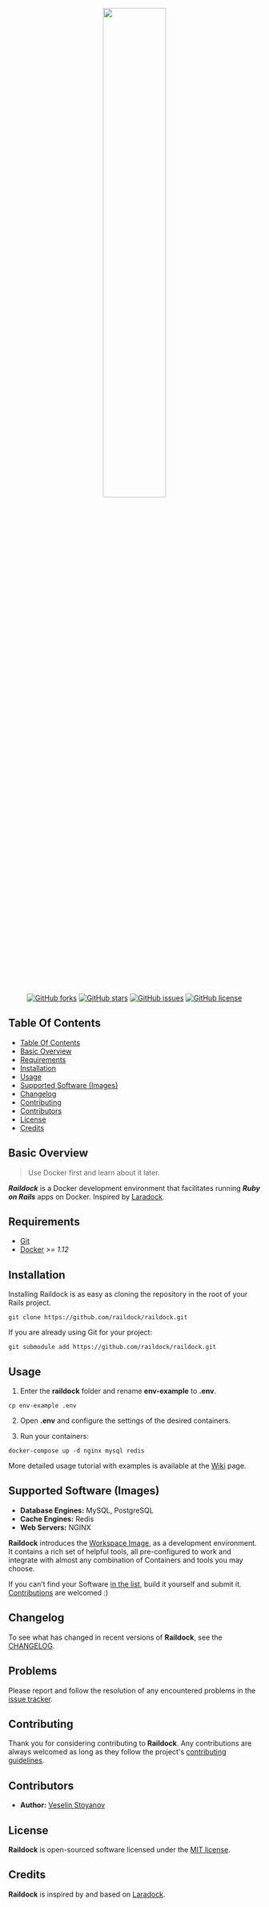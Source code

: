 <p align="center"><img width=50% src="https://user-images.githubusercontent.com/5436204/28038450-9c866638-65c7-11e7-9aee-f5277177404b.png"></p>

<p align="center">
<a href="https://github.com/raildock/raildock/network"><img src="https://img.shields.io/github/forks/raildock/raildock.svg" alt="GitHub forks"></a>
<a href="https://github.com/raildock/raildock/stargazers"><img src="https://img.shields.io/github/stars/raildock/raildock.svg" alt="GitHub stars"></a>
<a href="https://github.com/raildock/raildock/issues"><img src="https://img.shields.io/github/issues/raildock/raildock.svg" alt="GitHub issues"></a>
<a href="https://raw.githubusercontent.com/raildock/raildock/master/LICENSE"><img src="https://img.shields.io/badge/license-MIT-blue.svg" alt="GitHub license"></a>
</p>

## Table Of Contents
* [Table Of Contents](#table-of-contents)
* [Basic Overview](#basic-overview)
* [Requirements](#requirements)
* [Installation](#installation)
* [Usage](#usage)
* [Supported Software (Images)](#supported-software-images)
* [Changelog](#changelog)
* [Contributing](#contributing)
* [Contributors](#contributors)
* [License](#license)
* [Credits](#credits)

## Basic Overview
> Use Docker first and learn about it later.

***Raildock*** is a Docker development environment that facilitates running ***Ruby on Rails*** apps on Docker. Inspired by [Laradock](https://github.com/laradock/laradock).

## Requirements
- [Git](https://git-scm.com/downloads)
- [Docker](https://www.docker.com/community-edition) *>= 1.12*

## Installation
Installing Raildock is as easy as cloning the repository in the root of your Rails project.

    git clone https://github.com/raildock/raildock.git

If you are already using Git for your project:

    git submodule add https://github.com/raildock/raildock.git

## Usage
1. Enter the **raildock** folder and rename **env-example** to **.env**.

 ```cp env-example .env```

2. Open **.env** and configure the settings of the desired containers.

3. Run your containers:

 ```docker-compose up -d nginx mysql redis```

More detailed usage tutorial with examples is available at the [Wiki](https://github.com/raildock/raildock/wiki) page.

## Supported Software (Images)
* **Database Engines:** MySQL, PostgreSQL
* **Cache Engines:** Redis
* **Web Servers:** NGINX

**Raildock** introduces the [Workspace Image](https://github.com/raildock/workspace), as a development environment. It contains a rich set of helpful tools, all pre-configured to work and integrate with almost any combination of Containers and tools you may choose.

If you can’t find your Software [in the list](#supported-software-images), build it yourself and submit it. [Contributions](#contributing) are welcomed :)

## Changelog
To see what has changed in recent versions of **Raildock**, see the [CHANGELOG](https://github.com/raildock/raildock/blob/master/CHANGELOG.md).

## Problems
Please report and follow the resolution of any encountered problems in the [issue tracker](https://github.com/raildock/raildock/issues).

## Contributing
Thank you for considering contributing to **Raildock**. Any contributions are always welcomed as long as they follow the project's [contributing guidelines](https://github.com/raildock/raildock/blob/master/CONTRIBUTING.md).

## Contributors
* **Author:** [Veselin Stoyanov](https://github.com/veskoy)

## License
**Raildock** is open-sourced software licensed under the [MIT license](http://opensource.org/licenses/MIT).

## Credits
**Raildock** is inspired by and based on [Laradock](https://github.com/laradock/laradock).
